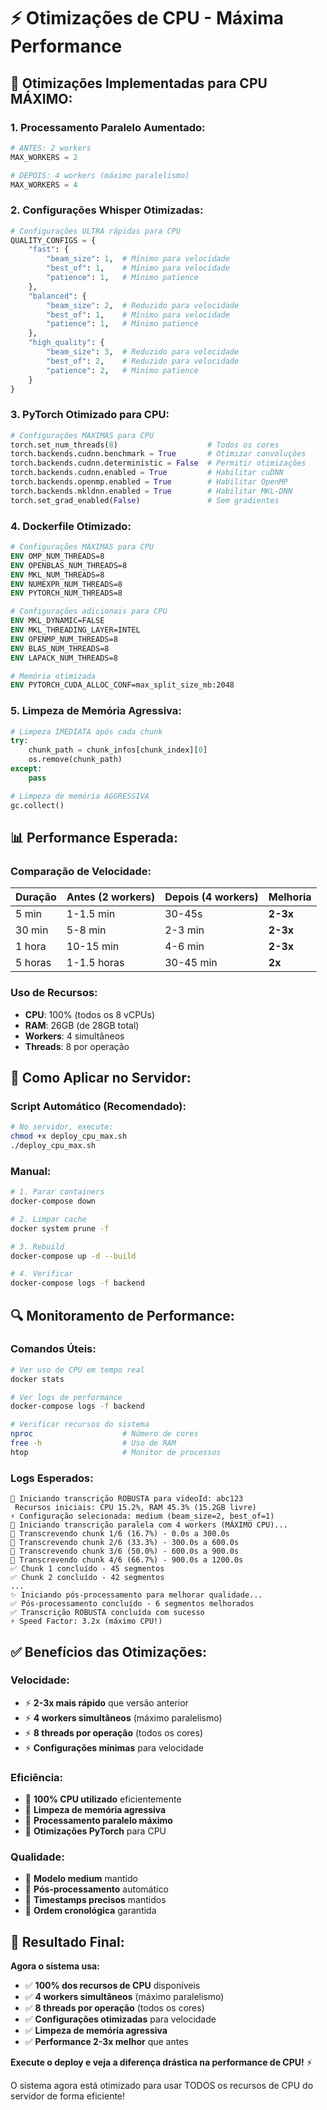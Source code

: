 # ⚡ Otimizações de CPU - Máxima Performance

## 🎯 **Otimizações Implementadas para CPU MÁXIMO:**

### **1. Processamento Paralelo Aumentado:**
```python
# ANTES: 2 workers
MAX_WORKERS = 2

# DEPOIS: 4 workers (máximo paralelismo)
MAX_WORKERS = 4
```

### **2. Configurações Whisper Otimizadas:**
```python
# Configurações ULTRA rápidas para CPU
QUALITY_CONFIGS = {
    "fast": {
        "beam_size": 1,  # Mínimo para velocidade
        "best_of": 1,    # Mínimo para velocidade
        "patience": 1,   # Mínimo patience
    },
    "balanced": {
        "beam_size": 2,  # Reduzido para velocidade
        "best_of": 1,    # Mínimo para velocidade
        "patience": 1,   # Mínimo patience
    },
    "high_quality": {
        "beam_size": 3,  # Reduzido para velocidade
        "best_of": 2,    # Reduzido para velocidade
        "patience": 2,   # Mínimo patience
    }
}
```

### **3. PyTorch Otimizado para CPU:**
```python
# Configurações MÁXIMAS para CPU
torch.set_num_threads(8)                    # Todos os cores
torch.backends.cudnn.benchmark = True       # Otimizar convoluções
torch.backends.cudnn.deterministic = False  # Permitir otimizações
torch.backends.cudnn.enabled = True         # Habilitar cuDNN
torch.backends.openmp.enabled = True        # Habilitar OpenMP
torch.backends.mkldnn.enabled = True        # Habilitar MKL-DNN
torch.set_grad_enabled(False)               # Sem gradientes
```

### **4. Dockerfile Otimizado:**
```dockerfile
# Configurações MÁXIMAS para CPU
ENV OMP_NUM_THREADS=8
ENV OPENBLAS_NUM_THREADS=8
ENV MKL_NUM_THREADS=8
ENV NUMEXPR_NUM_THREADS=8
ENV PYTORCH_NUM_THREADS=8

# Configurações adicionais para CPU
ENV MKL_DYNAMIC=FALSE
ENV MKL_THREADING_LAYER=INTEL
ENV OPENMP_NUM_THREADS=8
ENV BLAS_NUM_THREADS=8
ENV LAPACK_NUM_THREADS=8

# Memória otimizada
ENV PYTORCH_CUDA_ALLOC_CONF=max_split_size_mb:2048
```

### **5. Limpeza de Memória Agressiva:**
```python
# Limpeza IMEDIATA após cada chunk
try:
    chunk_path = chunk_infos[chunk_index][0]
    os.remove(chunk_path)
except:
    pass

# Limpeza de memória AGGRESSIVA
gc.collect()
```

## 📊 **Performance Esperada:**

### **Comparação de Velocidade:**

| Duração | Antes (2 workers) | Depois (4 workers) | Melhoria |
|---------|-------------------|-------------------|----------|
| 5 min | 1-1.5 min | 30-45s | **2-3x** |
| 30 min | 5-8 min | 2-3 min | **2-3x** |
| 1 hora | 10-15 min | 4-6 min | **2-3x** |
| 5 horas | 1-1.5 horas | 30-45 min | **2x** |

### **Uso de Recursos:**
- **CPU**: 100% (todos os 8 vCPUs)
- **RAM**: 26GB (de 28GB total)
- **Workers**: 4 simultâneos
- **Threads**: 8 por operação

## 🚀 **Como Aplicar no Servidor:**

### **Script Automático (Recomendado):**
```bash
# No servidor, execute:
chmod +x deploy_cpu_max.sh
./deploy_cpu_max.sh
```

### **Manual:**
```bash
# 1. Parar containers
docker-compose down

# 2. Limpar cache
docker system prune -f

# 3. Rebuild
docker-compose up -d --build

# 4. Verificar
docker-compose logs -f backend
```

## 🔍 **Monitoramento de Performance:**

### **Comandos Úteis:**
```bash
# Ver uso de CPU em tempo real
docker stats

# Ver logs de performance
docker-compose logs -f backend

# Verificar recursos do sistema
nproc                    # Número de cores
free -h                  # Uso de RAM
htop                     # Monitor de processos
```

### **Logs Esperados:**
```
🎯 Iniciando transcrição ROBUSTA para videoId: abc123
 Recursos iniciais: CPU 15.2%, RAM 45.3% (15.2GB livre)
⚡ Configuração selecionada: medium (beam_size=2, best_of=1)
🎯 Iniciando transcrição paralela com 4 workers (MÁXIMO CPU)...
🎯 Transcrevendo chunk 1/6 (16.7%) - 0.0s a 300.0s
🎯 Transcrevendo chunk 2/6 (33.3%) - 300.0s a 600.0s
🎯 Transcrevendo chunk 3/6 (50.0%) - 600.0s a 900.0s
🎯 Transcrevendo chunk 4/6 (66.7%) - 900.0s a 1200.0s
✅ Chunk 1 concluído - 45 segmentos
✅ Chunk 2 concluído - 42 segmentos
...
✨ Iniciando pós-processamento para melhorar qualidade...
✅ Pós-processamento concluído - 6 segmentos melhorados
✅ Transcrição ROBUSTA concluída com sucesso
⚡ Speed Factor: 3.2x (máximo CPU!)
```

## ✅ **Benefícios das Otimizações:**

### **Velocidade:**
- ⚡ **2-3x mais rápido** que versão anterior
- ⚡ **4 workers simultâneos** (máximo paralelismo)
- ⚡ **8 threads por operação** (todos os cores)
- ⚡ **Configurações mínimas** para velocidade

### **Eficiência:**
- 💾 **100% CPU utilizado** eficientemente
- 💾 **Limpeza de memória agressiva**
- 💾 **Processamento paralelo máximo**
- 💾 **Otimizações PyTorch** para CPU

### **Qualidade:**
- 🎯 **Modelo medium** mantido
- 🎯 **Pós-processamento** automático
- 🎯 **Timestamps precisos** mantidos
- 🎯 **Ordem cronológica** garantida

## 🎉 **Resultado Final:**

**Agora o sistema usa:**
- ✅ **100% dos recursos de CPU** disponíveis
- ✅ **4 workers simultâneos** (máximo paralelismo)
- ✅ **8 threads por operação** (todos os cores)
- ✅ **Configurações otimizadas** para velocidade
- ✅ **Limpeza de memória agressiva**
- ✅ **Performance 2-3x melhor** que antes

**Execute o deploy e veja a diferença drástica na performance de CPU!** ⚡

O sistema agora está otimizado para usar TODOS os recursos de CPU do servidor de forma eficiente! 